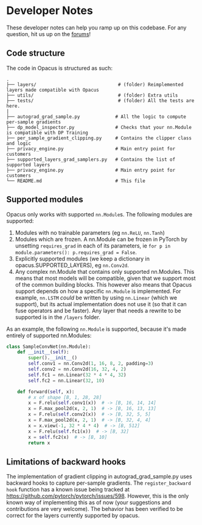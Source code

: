 # Developer Notes
These developer notes can help you ramp up on this codebase. For any question, hit us up on the [forums](https://discuss.pytorch.org/c/opacus/29)!

## Code structure
The code in Opacus is structured as such:

    .
    ├── layers/                              # (folder) Reimplemented layers made compatible with Opacus
    ├── utils/                               # (folder) Extra utils
    ├── tests/                               # (folder) All the tests are here.
    |
    ├── autograd_grad_sample.py             # All the logic to compute per-sample gradients
    ├── dp_model_inspector.py               # Checks that your nn.Module is compatible with DP Training
    ├── per_sample_gradient_clipping.py     # Contains the clipper class and logic
    ├── privacy_engine.py                   # Main entry point for customers
    ├── supported_layers_grad_samplers.py   # Contains the list of supported layers
    ├── privacy_engine.py                   # Main entry point for customers
    └── README.md                           # This file


## Supported modules
Opacus only works with supported ``nn.Module``s. The following modules are supported:

1. Modules with no trainable parameters (eg ``nn.ReLU``, `nn.Tanh`)
2. Modules which are frozen. A nn.Module can be frozen in PyTorch by unsetting ``requires_grad``
in each of its parameters, ie `for p in module.parameters(): p.requires_grad = False`.
3. Explicitly supported modules (we keep a dictionary in opacus.SUPPORTED_LAYERS), eg ``nn.Conv2d``.
4. Any complex nn.Module that contains only supported nn.Modules. This means that most models
will be compatible, given that we support most of the common building blocks. This however also
means that Opacus support depends on how a specific ``nn.Module`` is implemented. For example,
``nn.LSTM`` *could* be written by using ``nn.Linear`` (which we support), but its actual
implementation does not use it (so that it can fuse operators and be faster). Any layer that
needs a rewrite to be supported is in the `/layers` folder.

As an example, the following ``nn.Module`` is supported, because it's made entirely of supported
nn.Modules:

```python
class SampleConvNet(nn.Module):
    def __init__(self):
        super().__init__()
        self.conv1 = nn.Conv2d(1, 16, 8, 2, padding=3)
        self.conv2 = nn.Conv2d(16, 32, 4, 2)
        self.fc1 = nn.Linear(32 * 4 * 4, 32)
        self.fc2 = nn.Linear(32, 10)

    def forward(self, x):
        # x of shape [B, 1, 28, 28]
        x = F.relu(self.conv1(x))  # -> [B, 16, 14, 14]
        x = F.max_pool2d(x, 2, 1)  # -> [B, 16, 13, 13]
        x = F.relu(self.conv2(x))  # -> [B, 32, 5, 5]
        x = F.max_pool2d(x, 2, 1)  # -> [B, 32, 4, 4]
        x = x.view(-1, 32 * 4 * 4)  # -> [B, 512]
        x = F.relu(self.fc1(x))  # -> [B, 32]
        x = self.fc2(x)  # -> [B, 10]
        return x
```

## Limitations of backward hooks
The implementation of gradient clipping in autograd_grad_sample.py uses backward hooks to capture per-sample gradients.
The `register_backward hook` function has a known issue being tracked at https://github.com/pytorch/pytorch/issues/598. However, this is the only known way of implementing this as of now (your suggestions and contributions are very welcome). The behavior has been verified to be correct for the layers currently supported by opacus.
